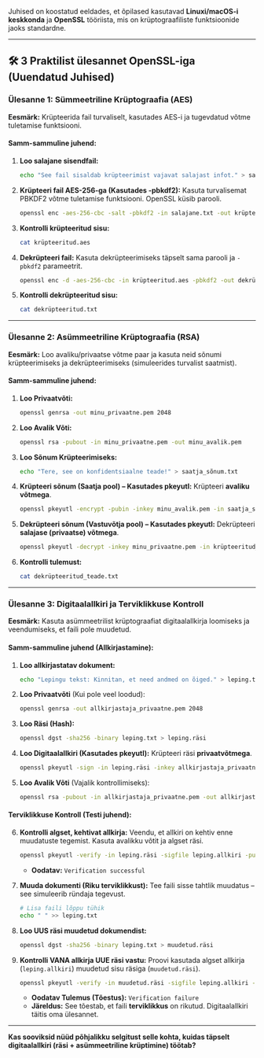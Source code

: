 Juhised on koostatud eeldades, et õpilased kasutavad **Linuxi/macOS-i keskkonda** ja **OpenSSL** tööriista, mis on krüptograafiliste funktsioonide jaoks standardne.

-----
## 🛠️ 3 Praktilist ülesannet OpenSSL-iga (Uuendatud Juhised)

### Ülesanne 1: Sümmeetriline Krüptograafia (AES)

**Eesmärk:** Krüpteerida fail turvaliselt, kasutades AES-i ja tugevdatud võtme tuletamise funktsiooni.

#### Samm-sammuline juhend:

1.  **Loo salajane sisendfail:**
    ```bash
    echo "See fail sisaldab krüpteerimist vajavat salajast infot." > salajane.txt
    ```
2.  **Krüpteeri fail AES-256-ga (Kasutades -pbkdf2):**
    Kasuta turvalisemat PBKDF2 võtme tuletamise funktsiooni. OpenSSL küsib parooli.
    ```bash
    openssl enc -aes-256-cbc -salt -pbkdf2 -in salajane.txt -out krüpteeritud.aes
    ```
3.  **Kontrolli krüpteeritud sisu:**
    ```bash
    cat krüpteeritud.aes
    ```
4.  **Dekrüpteeri fail:**
    Kasuta dekrüpteerimiseks täpselt sama parooli ja `-pbkdf2` parameetrit.
    ```bash
    openssl enc -d -aes-256-cbc -in krüpteeritud.aes -pbkdf2 -out dekrüpteeritud.txt
    ```
5.  **Kontrolli dekrüpteeritud sisu:**
    ```bash
    cat dekrüpteeritud.txt
    ```

-----

### Ülesanne 2: Asümmeetriline Krüptograafia (RSA)

**Eesmärk:** Loo avaliku/privaatse võtme paar ja kasuta neid sõnumi krüpteerimiseks ja dekrüpteerimiseks (simuleerides turvalist saatmist).

#### Samm-sammuline juhend:

1.  **Loo Privaatvõti:**
    ```bash
    openssl genrsa -out minu_privaatne.pem 2048
    ```
2.  **Loo Avalik Võti:**
    ```bash
    openssl rsa -pubout -in minu_privaatne.pem -out minu_avalik.pem
    ```
3.  **Loo Sõnum Krüpteerimiseks:**
    ```bash
    echo "Tere, see on konfidentsiaalne teade!" > saatja_sõnum.txt
    ```
4.  **Krüpteeri sõnum (Saatja pool) – Kasutades pkeyutl:**
    Krüpteeri **avaliku võtmega**.
    ```bash
    openssl pkeyutl -encrypt -pubin -inkey minu_avalik.pem -in saatja_sõnum.txt -out krüpteeritud_teade.dat
    ```
5.  **Dekrüpteeri sõnum (Vastuvõtja pool) – Kasutades pkeyutl:**
    Dekrüpteeri **salajase (privaatse) võtmega**.
    ```bash
    openssl pkeyutl -decrypt -inkey minu_privaatne.pem -in krüpteeritud_teade.dat -out dekrüpteeritud_teade.txt
    ```
6.  **Kontrolli tulemust:**
    ```bash
    cat dekrüpteeritud_teade.txt
    ```

-----

### Ülesanne 3: Digitaalallkiri ja Terviklikkuse Kontroll

**Eesmärk:** Kasuta asümmeetrilist krüptograafiat digitaalallkirja loomiseks ja veendumiseks, et faili pole muudetud.

#### Samm-sammuline juhend (Allkirjastamine):

1.  **Loo allkirjastatav dokument:**
    ```bash
    echo "Lepingu tekst: Kinnitan, et need andmed on õiged." > leping.txt
    ```
2.  **Loo Privaatvõti** (Kui pole veel loodud):
    ```bash
    openssl genrsa -out allkirjastaja_privaatne.pem 2048
    ```
3.  **Loo Räsi (Hash):**
    ```bash
    openssl dgst -sha256 -binary leping.txt > leping.räsi
    ```
4.  **Loo Digitaalallkiri (Kasutades pkeyutl):**
    Krüpteeri räsi **privaatvõtmega**.
    ```bash
    openssl pkeyutl -sign -in leping.räsi -inkey allkirjastaja_privaatne.pem -out leping.allkiri
    ```
5.  **Loo Avalik Võti** (Vajalik kontrollimiseks):
    ```bash
    openssl rsa -pubout -in allkirjastaja_privaatne.pem -out allkirjastaja_avalik.pem
    ```

#### Terviklikkuse Kontroll (Testi juhend):

6.  **Kontrolli algset, kehtivat allkirja:**
    Veendu, et allkiri on kehtiv enne muudatuste tegemist. Kasuta avalikku võtit ja algset räsi.

    ```bash
    openssl pkeyutl -verify -in leping.räsi -sigfile leping.allkiri -pubin -inkey allkirjastaja_avalik.pem
    ```

      * **Oodatav:** `Verification successful`

7.  **Muuda dokumenti (Riku terviklikkust):**
    Tee faili sisse tahtlik muudatus – see simuleerib ründaja tegevust.

    ```bash
    # Lisa faili lõppu tühik
    echo " " >> leping.txt 
    ```

8.  **Loo UUS räsi muudetud dokumendist:**

    ```bash
    openssl dgst -sha256 -binary leping.txt > muudetud.räsi
    ```

9.  **Kontrolli VANA allkirja UUE räsi vastu:**
    Proovi kasutada algset allkirja (`leping.allkiri`) muudetud sisu räsiga (`muudetud.räsi`).

    ```bash
    openssl pkeyutl -verify -in muudetud.räsi -sigfile leping.allkiri -pubin -inkey allkirjastaja_avalik.pem
    ```

      * **Oodatav Tulemus (Tõestus):** `Verification failure`
      * **Järeldus:** See tõestab, et faili **terviklikkus** on rikutud. Digitaalallkiri täitis oma ülesannet.

-----

**Kas sooviksid nüüd põhjalikku selgitust selle kohta, kuidas täpselt digitaalallkiri (räsi + asümmeetriline krüptimine) töötab?**
